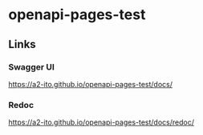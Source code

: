 # openapi-pages-test

## Links

### Swagger UI

https://a2-ito.github.io/openapi-pages-test/docs/

### Redoc

https://a2-ito.github.io/openapi-pages-test/docs/redoc/

